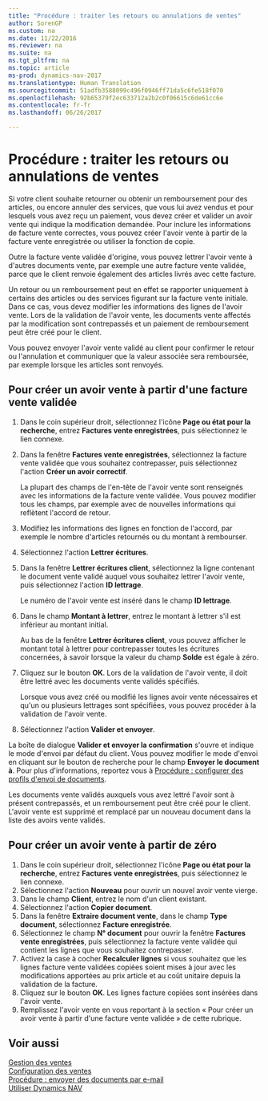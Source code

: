 ```yaml
---
title: "Procédure : traiter les retours ou annulations de ventes"
author: SorenGP
ms.custom: na
ms.date: 11/22/2016
ms.reviewer: na
ms.suite: na
ms.tgt_pltfrm: na
ms.topic: article
ms-prod: dynamics-nav-2017
ms.translationtype: Human Translation
ms.sourcegitcommit: 51adfb3588099c496f0946ff71da5c6fe518f070
ms.openlocfilehash: 92b65379f2ec633712a2b2c0f06615c6de61cc6e
ms.contentlocale: fr-fr
ms.lasthandoff: 06/26/2017

---
```


# <a name="how-to-process-sales-returns-or-cancellations"></a>Procédure : traiter les retours ou annulations de ventes
Si votre client souhaite retourner ou obtenir un remboursement pour des articles, ou encore annuler des services, que vous lui avez vendus et pour lesquels vous avez reçu un paiement, vous devez créer et valider un avoir vente qui indique la modification demandée. Pour inclure les informations de facture vente correctes, vous pouvez créer l'avoir vente à partir de la facture vente enregistrée ou utiliser la fonction de copie.

Outre la facture vente validée d'origine, vous pouvez lettrer l'avoir vente à d'autres documents vente, par exemple une autre facture vente validée, parce que le client renvoie également des articles livrés avec cette facture.

Un retour ou un remboursement peut en effet se rapporter uniquement à certains des articles ou des services figurant sur la facture vente initiale. Dans ce cas, vous devez modifier les informations des lignes de l'avoir vente. Lors de la validation de l'avoir vente, les documents vente affectés par la modification sont contrepassés et un paiement de remboursement peut être créé pour le client.

Vous pouvez envoyer l'avoir vente validé au client pour confirmer le retour ou l'annulation et communiquer que la valeur associée sera remboursée, par exemple lorsque les articles sont renvoyés.

## <a name="to-create-a-sales-credit-memo-from-a-posted-sales-invoice"></a>Pour créer un avoir vente à partir d'une facture vente validée
1. Dans le coin supérieur droit, sélectionnez l'icône **Page ou état pour la recherche**, entrez **Factures vente enregistrées**, puis sélectionnez le lien connexe.  
2. Dans la fenêtre **Factures vente enregistrées**, sélectionnez la facture vente validée que vous souhaitez contrepasser, puis sélectionnez l'action **Créer un avoir correctif**.

    La plupart des champs de l'en-tête de l'avoir vente sont renseignés avec les informations de la facture vente validée. Vous pouvez modifier tous les champs, par exemple avec de nouvelles informations qui reflètent l'accord de retour.
3. Modifiez les informations des lignes en fonction de l'accord, par exemple le nombre d'articles retournés ou du montant à rembourser.
4. Sélectionnez l'action **Lettrer écritures**.
5. Dans la fenêtre **Lettrer écritures client**, sélectionnez la ligne contenant le document vente validé auquel vous souhaitez lettrer l'avoir vente, puis sélectionnez l'action **ID lettrage**.

    Le numéro de l'avoir vente est inséré dans le champ **ID lettrage**.  
6. Dans le champ **Montant à lettrer**, entrez le montant à lettrer s'il est inférieur au montant initial.

    Au bas de la fenêtre **Lettrer écritures client**, vous pouvez afficher le montant total à lettrer pour contrepasser toutes les écritures concernées, à savoir lorsque la valeur du champ **Solde** est égale à zéro.  
7. Cliquez sur le bouton **OK**. Lors de la validation de l'avoir vente, il doit être lettré avec les documents vente validés spécifiés.

    Lorsque vous avez créé ou modifié les lignes avoir vente nécessaires et qu'un ou plusieurs lettrages sont spécifiées, vous pouvez procéder à la validation de l'avoir vente.
8. Sélectionnez l'action **Valider et envoyer**.

La boîte de dialogue **Valider et envoyer la confirmation** s'ouvre et indique le mode d'envoi par défaut du client. Vous pouvez modifier le mode d'envoi en cliquant sur le bouton de recherche pour le champ **Envoyer le document à**. Pour plus d'informations, reportez vous à [Procédure : configurer des profils d'envoi de documents](sales-how-setup-document-send-profiles.md).

Les documents vente validés auxquels vous avez lettré l'avoir sont à présent contrepassés, et un remboursement peut être créé pour le client. L'avoir vente est supprimé et remplacé par un nouveau document dans la liste des avoirs vente validés.

## <a name="to-create-a-sales-credit-memo-from-scratch"></a>Pour créer un avoir vente à partir de zéro
1. Dans le coin supérieur droit, sélectionnez l'icône **Page ou état pour la recherche**, entrez **Factures vente enregistrées**, puis sélectionnez le lien connexe.
2. Sélectionnez l'action **Nouveau** pour ouvrir un nouvel avoir vente vierge.
3. Dans le champ **Client**, entrez le nom d'un client existant.
4. Sélectionnez l'action **Copier document**.
5. Dans la fenêtre **Extraire document vente**, dans le champ **Type document**, sélectionnez **Facture enregistrée**.
6. Sélectionnez le champ **N° document** pour ouvrir la fenêtre **Factures vente enregistrées**, puis sélectionnez la facture vente validée qui contient les lignes que vous souhaitez contrepasser.
7. Activez la case à cocher **Recalculer lignes** si vous souhaitez que les lignes facture vente validées copiées soient mises à jour avec les modifications apportées au prix article et au coût unitaire depuis la validation de la facture.
8. Cliquez sur le bouton **OK**. Les lignes facture copiées sont insérées dans l'avoir vente.
9. Remplissez l'avoir vente en vous reportant à la section « Pour créer un avoir vente à partir d'une facture vente validée » de cette rubrique.

## <a name="see-also"></a>Voir aussi  
[Gestion des ventes](sales-manage-sales.md)  
[Configuration des ventes](sales-setup-sales.md)  
[Procédure : envoyer des documents par e-mail](ui-how-send-documents-email.md)  
[Utiliser Dynamics NAV](ui-work-product.md)

